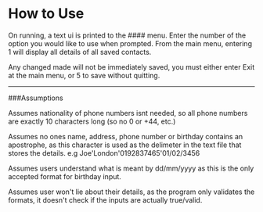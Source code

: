 How to Use
==========

On running, a text ui is printed to the #### menu. Enter the number of the option
you would like to use when prompted.
From the main menu, entering 1 will display all details of all saved contacts.

Any changed made will not be immediately saved, you must either enter Exit at
the main menu, or 5 to save without quitting.

-------------------------------------------

###Assumptions

Assumes nationality of phone numbers isnt needed, so all phone numbers are exactly 10
characters long (so no 0 or +44, etc.)

Assumes no ones name, address, phone number or birthday contains an apostrophe, as
this character is used as the delimeter in the text file that stores the details.
e.g Joe'London'0192837465'01/02/3456

Assumes users understand what is meant by dd/mm/yyyy as this is the only accepted
format for birthday input.

Assumes user won't lie about their details, as the program only validates the formats,
it doesn't check if the inputs are actually true/valid.